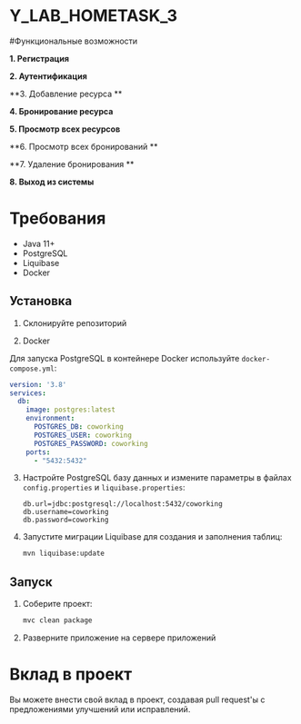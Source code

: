 # Y_LAB_HOMETASK_3

#Функциональные возможности

**1. Регистрация**

**2. Аутентификация**

**3. Добавление ресурса **

**4. Бронирование ресурса**

**5. Просмотр всех ресурсов**

**6. Просмотр всех бронирований **

**7. Удаление бронирования **

**8. Выход из системы**

# Требования

- Java 11+
- PostgreSQL
- Liquibase
- Docker

## Установка

1. Склонируйте репозиторий

2. Docker

Для запуска PostgreSQL в контейнере Docker используйте `docker-compose.yml`:

```yaml
version: '3.8'
services:
  db:
    image: postgres:latest
    environment:
      POSTGRES_DB: coworking
      POSTGRES_USER: coworking
      POSTGRES_PASSWORD: coworking
    ports:
      - "5432:5432"

```

3. Настройте PostgreSQL базу данных и измените параметры в файлах `config.properties` и `liquibase.properties`:

    ```properties
    db.url=jdbc:postgresql://localhost:5432/coworking
    db.username=coworking
    db.password=coworking
    ```

4. Запустите миграции Liquibase для создания и заполнения таблиц:

    ```sh
    mvn liquibase:update
    ```

## Запуск

1. Соберите проект:
    ```sh
    mvc clean package
    ```

2. Разверните приложение на сервере приложений

# Вклад в проект

Вы можете внести свой вклад в проект, создавая pull request'ы с предложениями улучшений или исправлений.
